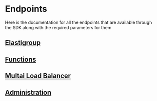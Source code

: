 # Endpoints

Here is the documentation for all the endpoints that are available through the SDK along with the required parameters for them

## [Elastigroup](./elastigroup/)

## [Functions](./functions/)

## [Multai Load Balancer](./mlb/)

## [Administration](./administration/)